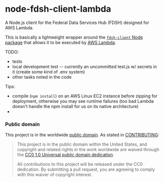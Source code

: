 # node-fdsh-client-lambda
A Node.js client for the Federal Data Services Hub (FDSH) designed for AWS Lambda.

This is basically a lightweight wrapper around the
[`fdsh-client` Node package](https://www.npmjs.com/package/fdsh-client)
that allows it to be executed by [AWS Lambda](https://aws.amazon.com/lambda/).

TODO:
* tests
* local development test -- currently an uncommitted test.js w/ secrets in it (create some kind of .env system)
* other tasks noted in the code

Tips:
* compile (`npm install`) on an AWS Linux EC2 instance before zipping for deployment, otherwise you may see runtime failures (too bad Lambda doesn't handle the npm install for us on its native architecture)
*

### Public domain

This project is in the worldwide [public domain](LICENSE.md). As stated in [CONTRIBUTING](CONTRIBUTING.md):

> This project is in the public domain within the United States, and copyright and related rights in the work worldwide are waived through the [CC0 1.0 Universal public domain dedication](https://creativecommons.org/publicdomain/zero/1.0/).
>
> All contributions to this project will be released under the CC0 dedication. By submitting a pull request, you are agreeing to comply with this waiver of copyright interest.
